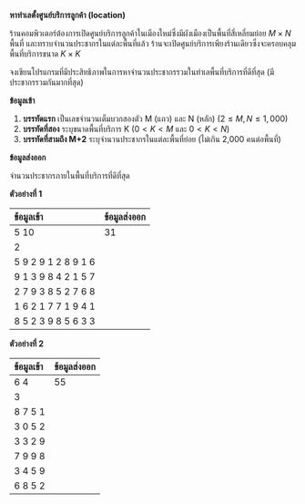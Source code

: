 **หาทำเลตั้งศูนย์บริการลูกค้า (location)**

ร้านคอมพิวเตอร์ต้องการเปิดศูนย์บริการลูกค้าในเมืองใหม่ซึ่งมีผังเมืองเป็นพื้นที่สี่เหลี่ยมย่อย $M \times N$ พื้นที่ และทราบจำนวนประชากรในแต่ละพื้นที่แล้ว ร้านจะเปิดศูนย์บริการเพียงร้านเดียวซึ่งจะครอบคลุมพื้นที่บริการขนาด $K \times K$

จงเขียนโปรแกรมที่มีประสิทธิภาพในการหาจำนวนประชากรรวมในทำเลพื้นที่บริการที่ดีที่สุด (มีประชากรรวมกันมากที่สุด)

**ข้อมูลเข้า**

1.  **บรรทัดแรก** เป็นเลขจำนวนเต็มบวกสองตัว M (แถว) และ N (หลัก) ($2\le M, N\le1,000$)
2.  **บรรทัดที่สอง** ระบุขนาดพื้นที่บริการ K ($0<K<M$ และ $0<K<N$)
3.  **บรรทัดที่สามถึง M+2** ระบุจำนวนประชากรในแต่ละพื้นที่ย่อย (ไม่เกิน 2,000 คนต่อพื้นที่)

**ข้อมูลส่งออก**

จำนวนประชากรภายในพื้นที่บริการที่ดีที่สุด

**ตัวอย่างที่ 1**

| ข้อมูลเข้า | ข้อมูลส่งออก |
| :--- | :--- |
| 5 10 | 31 |
| 2 | |
| 5 9 2 9 1 2 8 9 1 6 | |
| 9 1 3 9 8 4 2 1 5 7 | |
| 2 7 9 3 8 5 2 7 6 8 | |
| 1 6 2 1 7 7 1 9 4 1 | |
| 8 5 2 3 9 8 5 6 3 3 | |

**ตัวอย่างที่ 2**

| ข้อมูลเข้า | ข้อมูลส่งออก |
| :--- | :--- |
| 6 4 | 55 |
| 3 | |
| 8 7 5 1 | |
| 3 0 5 2 | |
| 3 3 2 9 | |
| 7 9 9 8 | |
| 3 4 5 9 | |
| 6 8 5 2 | |